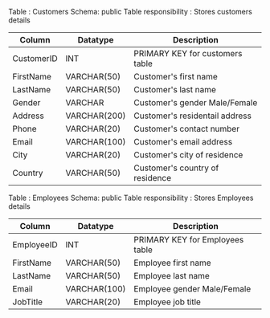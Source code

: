 
Table : Customers
Schema: public 
Table responsibility : Stores customers details

| Column      | Datatype       | Description                        |
| ----------- | ---------------|------------------------------------|
| CustomerID  |  INT           | PRIMARY KEY for customers table    |
| FirstName   | VARCHAR(50)    | Customer's first name              |
| LastName    | VARCHAR(50)    | Customer's last name               |
| Gender      | VARCHAR        | Customer's gender Male/Female      |
| Address     | VARCHAR(200)   | Customer's residentail address     |
| Phone       | VARCHAR(20)    | Customer's contact number          |
| Email       | VARCHAR(100)   | Customer's email address           |
| City        | VARCHAR(20)    | Customer's city of residence       |
| Country     | VARCHAR(50)    | Customer's country of residence    |

Table : Employees
Schema: public
Table responsibility : Stores Employees details


| Column     | Datatype     | Description                         |
| -----------|--------------|-------------------------------------|
| EmployeeID |  INT         | PRIMARY KEY for Employees table     |
| FirstName  | VARCHAR(50)  | Employee first name                 |
| LastName   | VARCHAR(50)  | Employee last name                  |
| Email      | VARCHAR(100) | Employee gender Male/Female         |
| JobTitle   | VARCHAR(20)  | Employee job title                  |
